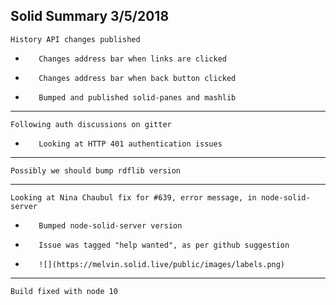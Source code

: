 Solid Summary 3/5/2018
---
    History API changes published
-        Changes address bar when links are clicked
-        Changes address bar when back button clicked
-        Bumped and published solid-panes and mashlib
---
    Following auth discussions on gitter
-        Looking at HTTP 401 authentication issues
---
    Possibly we should bump rdflib version
---
    Looking at Nina Chaubul fix for #639, error message, in node-solid-server
-        Bumped node-solid-server version
-        Issue was tagged "help wanted", as per github suggestion
-        ![](https://melvin.solid.live/public/images/labels.png)
---
    Build fixed with node 10
